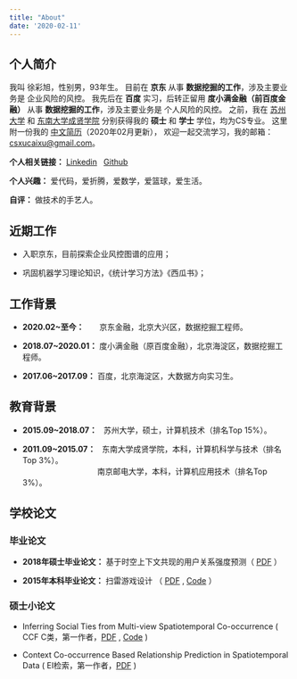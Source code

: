 ```yaml
---
title: "About"
date: '2020-02-11'
---
```



## 个人简介

我叫 徐彩旭，性别男，93年生。
目前在 **京东** 从事 **数据挖掘的工作**，涉及主要业务是 企业风险的风控。
我先后在 **百度** 实习，后转正留用 **度小满金融（前百度金融）** 从事 **数据挖掘的工作**，涉及主要业务是 个人风险的风控。
之前，我在 
<a href="http://scst.suda.edu.cn/" target="_blank">苏州大学</a> 和
<a href="http://jsjx.cxxy.seu.edu.cn/" target="_blank">东南大学成贤学院</a>
分别获得我的 **硕士** 和 **学士** 学位，均为CS专业。
这里附一份我的 <a href="/quote/resume_202002.pdf" target="_blank">中文简历</a>（2020年02月更新），
欢迎一起交流学习，我的邮箱：csxucaixu@gmail.com。


**个人相关链接：** <a href="https://www.linkedin.com/in/cal-xu-437328173/" target="_blank">Linkedin</a> 
            &nbsp; <a href="https://github.com/calxu" target="_blank">Github</a>


**个人兴趣：**    爱代码，爱折腾，爱数学，爱篮球，爱生活。


**自评：** 做技术的手艺人。



## 近期工作

* 入职京东，目前探索企业风控图谱的应用；

* 巩固机器学习理论知识，《统计学习方法》《西瓜书》；


## 工作背景

* **2020.02~至今：** &nbsp; &nbsp; &nbsp; 京东金融，北京大兴区，数据挖掘工程师。

* **2018.07~2020.01：** 度小满金融（原百度金融），北京海淀区，数据挖掘工程师。

* **2017.06~2017.09：** 百度，北京海淀区，大数据方向实习生。



## 教育背景

* **2015.09~2018.07：** &nbsp; 苏州大学，硕士，计算机技术（排名Top 15%）。

* **2011.09~2015.07：** &nbsp; 东南大学成贤学院，本科，计算机科学与技术（排名Top 3%）。
    <br /> 　　　　　　　　　&nbsp; 南京邮电大学，本科，计算机应用技术（排名Top 3%）。



## 学校论文

### 毕业论文

* **2018年硕士毕业论文：**
基于时空上下文共现的用户关系强度预测（ <a href="/quote/thesis_paper_201805.pdf" target="_blank">PDF</a> ）


* **2015年本科毕业论文：**
扫雷游戏设计 （ <a href="/quote/thesis_paper_201506.pdf" target="_blank">PDF</a> , <a href="https://github.com/calxu/Mine_Game" target="_blank">Code</a> ）


### 硕士小论文

* Inferring Social Ties from Multi-view Spatiotemporal Co-occurrence 
  ( CCF C类，第一作者，<a href="/quote/paper_2018_apweb.pdf" target="_blank">PDF</a> , <a href="https://github.com/calxu/small_paper" target="_blank">Code</a> )

* Context Co-occurrence Based Relationship Prediction in Spatiotemporal Data 
  ( EI检索，第一作者，<a href="/quote/paper_2018_cmsa.pdf" target="_blank">PDF</a> )

